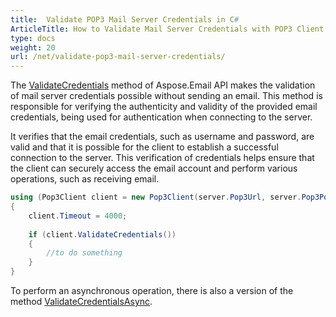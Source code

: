 ```yaml
---
title:  Validate POP3 Mail Server Credentials in C#
ArticleTitle: How to Validate Mail Server Credentials with POP3 Client
type: docs
weight: 20
url: /net/validate-pop3-mail-server-credentials/
---
```



The [ValidateCredentials](https://reference.aspose.com/email/net/aspose.email.clients.pop3/pop3client/validatecredentials) method of Aspose.Email API makes the validation of mail server credentials possible without sending an email. This method is responsible for verifying the authenticity and validity of the provided email credentials, being used for authentication when connecting to the server.

It verifies that the email credentials, such as username and password, are valid and that it is possible for the client to establish a successful connection to the server. This verification of credentials helps ensure that the client can securely access the email account and perform various operations, such as receiving email.

```cs
using (Pop3Client client = new Pop3Client(server.Pop3Url, server.Pop3Port, "userName", "password", SecurityOptions.Auto))
{
    client.Timeout = 4000;
   
    if (client.ValidateCredentials())
    {
        //to do something
    }
}
```

To perform an asynchronous operation, there is also a version of the method [ValidateCredentialsAsync](https://reference.aspose.com/email/net/aspose.email.clients.pop3/pop3client/validatecredentialsasync/).
